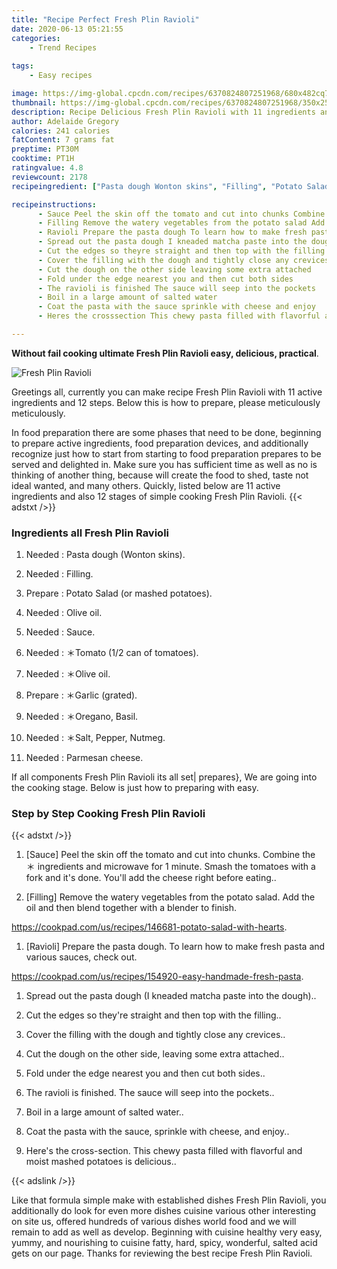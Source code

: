 ```yaml
---
title: "Recipe Perfect Fresh Plin Ravioli"
date: 2020-06-13 05:21:55
categories:
    - Trend Recipes
    
tags:
    - Easy recipes

image: https://img-global.cpcdn.com/recipes/6370824807251968/680x482cq70/fresh-plin-ravioli-recipe-main-photo.jpg
thumbnail: https://img-global.cpcdn.com/recipes/6370824807251968/350x250cq70/fresh-plin-ravioli-recipe-main-photo.jpg
description: Recipe Delicious Fresh Plin Ravioli with 11 ingredients and 12 stages of easy cooking.
author: Adelaide Gregory
calories: 241 calories
fatContent: 7 grams fat
preptime: PT30M
cooktime: PT1H
ratingvalue: 4.8
reviewcount: 2178
recipeingredient: ["Pasta dough Wonton skins", "Filling", "Potato Salad or mashed potatoes", "Olive oil", "Sauce", "Tomato 12 can of tomatoes", "Olive oil", "Garlic grated", "Oregano Basil", "Salt Pepper Nutmeg", "Parmesan cheese"]

recipeinstructions: 
      - Sauce Peel the skin off the tomato and cut into chunks Combine the  ingredients and microwave for 1 minute Smash the tomatoes with a fork and its done Youll add the cheese right before eating 
      - Filling Remove the watery vegetables from the potato salad Add the oil and then blend together with a blender to finishhttpscookpadcomusrecipes146681potatosaladwithhearts 
      - Ravioli Prepare the pasta dough To learn how to make fresh pasta and various sauces check outhttpscookpadcomusrecipes154920easyhandmadefreshpasta 
      - Spread out the pasta dough I kneaded matcha paste into the dough 
      - Cut the edges so theyre straight and then top with the filling 
      - Cover the filling with the dough and tightly close any crevices 
      - Cut the dough on the other side leaving some extra attached 
      - Fold under the edge nearest you and then cut both sides 
      - The ravioli is finished The sauce will seep into the pockets 
      - Boil in a large amount of salted water 
      - Coat the pasta with the sauce sprinkle with cheese and enjoy 
      - Heres the crosssection This chewy pasta filled with flavorful and moist mashed potatoes is delicious

---
```




**Without fail cooking ultimate Fresh Plin Ravioli easy, delicious, practical**. 


![Fresh Plin Ravioli](https://img-global.cpcdn.com/recipes/6370824807251968/680x482cq70/fresh-plin-ravioli-recipe-main-photo.jpg "Fresh Plin Ravioli")




Greetings all, currently you can make recipe Fresh Plin Ravioli with 11 active ingredients and 12 steps. Below this is how to prepare, please meticulously meticulously.

In food preparation there are some phases that need to be done, beginning to prepare active ingredients, food preparation devices, and additionally recognize just how to start from starting to food preparation prepares to be served and delighted in. Make sure you has sufficient time as well as no is thinking of another thing, because will create the food to shed, taste not ideal wanted, and many others. Quickly, listed below are 11 active ingredients and also 12 stages of simple cooking Fresh Plin Ravioli.
{{< adstxt />}}

### Ingredients all Fresh Plin Ravioli


1. Needed  : Pasta dough (Wonton skins).

1. Needed  : Filling.

1. Prepare  : Potato Salad (or mashed potatoes).

1. Needed  : Olive oil.

1. Needed  : Sauce.

1. Needed  : ＊Tomato (1/2 can of tomatoes).

1. Needed  : ＊Olive oil.

1. Prepare  : ＊Garlic (grated).

1. Needed  : ＊Oregano, Basil.

1. Needed  : ＊Salt, Pepper, Nutmeg.

1. Needed  : Parmesan cheese.



If all components Fresh Plin Ravioli its all set| prepares}, We are going into the cooking stage. Below is just how to preparing with easy.

### Step by Step Cooking Fresh Plin Ravioli

{{< adstxt />}}


1. [Sauce] Peel the skin off the tomato and cut into chunks. Combine the ＊ ingredients and microwave for 1 minute. Smash the tomatoes with a fork and it&#39;s done. You&#39;ll add the cheese right before eating..



1. [Filling] Remove the watery vegetables from the potato salad. Add the oil and then blend together with a blender to finish.

https://cookpad.com/us/recipes/146681-potato-salad-with-hearts.



1. [Ravioli] Prepare the pasta dough. To learn how to make fresh pasta and various sauces, check out.

https://cookpad.com/us/recipes/154920-easy-handmade-fresh-pasta.



1. Spread out the pasta dough (I kneaded matcha paste into the dough)..



1. Cut the edges so they&#39;re straight and then top with the filling..



1. Cover the filling with the dough and tightly close any crevices..



1. Cut the dough on the other side, leaving some extra attached..



1. Fold under the edge nearest you and then cut both sides..



1. The ravioli is finished. The sauce will seep into the pockets..



1. Boil in a large amount of salted water..



1. Coat the pasta with the sauce, sprinkle with cheese, and enjoy..



1. Here&#39;s the cross-section. This chewy pasta filled with flavorful and moist mashed potatoes is delicious..





{{< adslink />}}

Like that formula simple make with established dishes Fresh Plin Ravioli, you additionally do look for even more dishes cuisine various other interesting on site us, offered hundreds of various dishes world food and we will remain to add as well as develop. Beginning with cuisine healthy very easy, yummy, and nourishing to cuisine fatty, hard, spicy, wonderful, salted acid gets on our page. Thanks for reviewing the best recipe Fresh Plin Ravioli.
